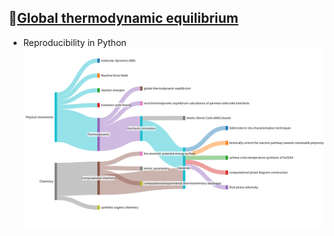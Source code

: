 ## 🔰[Global thermodynamic equilibrium](https://viadean.notion.site/Global-thermodynamic-equilibrium-1311ae7b9a3280719bb7edc228e05280?pvs=4)
- Reproducibility in Python
![Global thermodynamic equilibrium](https://github.com/viadean/Eying/blob/main/Global%20thermodynamic%20equilibrium/Illustrated.svg)
